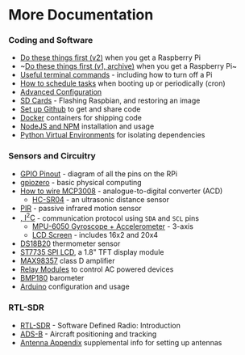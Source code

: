 # More Documentation

### Coding and Software

* [Do these things first (v2)](./do_first.md) when you get a Raspberry Pi
* ~[Do these things first (v1, archive)](./archive/do_first_v1.md) when you get a Raspberry Pi~
* [Useful terminal commands](./terminal_commands.md) - including how to turn off a Pi
* [How to schedule tasks](./scheduling.md) when booting up or periodically (cron)
* [Advanced Configuration](./advanced_config.md)
* [SD Cards](./sd_cards.md) - Flashing Raspbian, and restoring an image
* [Set up Github](./github_setup.md) to get and share code
* [Docker](./docker.md) containers for shipping code
* [NodeJS and NPM](./node_js.md) installation and usage
* [Python Virtual Environments](./virtualenv.md) for isolating dependencies

### Sensors and Circuitry

* [GPIO Pinout](./GPIO.md) - diagram of all the pins on the RPi
* [gpiozero](https://github.com/herereadthis/lutra/blob/master/objectives/gpiozero) - basic physical computing
* [How to wire MCP3008](https://github.com/herereadthis/lutra/blob/master/objectives/MCP3008) - analogue-to-digital converter (ACD)
  * [HC-SR04](https://github.com/herereadthis/lutra/blob/master/objectives/hc_sr04) - an ultrasonic distance sensor
* [PIR](https://github.com/herereadthis/lutra/blob/master/objectives/PIR_motion_sensor) - passive infrared motion sensor
* [, I<sup>2</sup>C](./I2C.md) - communication protocol using `SDA` and `SCL` pins
  * [MPU-6050 Gyroscope + Accelerometer](https://github.com/herereadthis/lutra/blob/master/objectives/MPU6050_accelerometer) - 3-axis
  * [LCD Screen](https://github.com/herereadthis/lutra/blob/master/objectives/i2c_lcd) - includes 16x2 and 20x4
* [DS18B20](https://github.com/herereadthis/lutra/blob/master/objectives/DS18B20_thermometer) thermometer sensor
* [ST7735 SPI LCD](./st7735.md), a 1.8" TFT display module
* [MAX98357](./MAX98357.md) class D amplifier
* [Relay Modules](https://github.com/herereadthis/lutra/blob/master/objectives/relay) to control AC powered devices
* [BMP180](https://github.com/herereadthis/lutra/blob/master/objectives/BMP180_barometer) barometer
* [Arduino](https://github.com/herereadthis/lutra/blob/master/objectives/arduino) configuration and usage

### RTL-SDR
* [RTL-SDR](./rtl-sdr/README.md) - Software Defined Radio: Introduction
* [ADS-B](./rtl-sdr/adsb.md) - Aircraft positioning and tracking
* [Antenna Appendix](./rtl-sdr/antennas.md) supplemental info for setting up antennas
